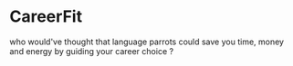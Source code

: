 # CareerFit
who would've thought that language parrots could save you time, money and energy by guiding your career choice ? 
